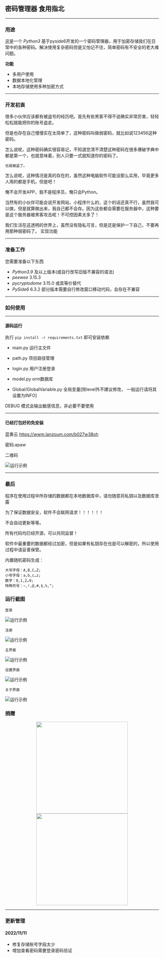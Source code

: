 ## 密码管理器 食用指北
***
### 用途
这是一个 _Python3_ 基于pyside6开发的一个密码管理器，用于加密存储我们在日常中的各种密码。解决使用复杂密码但是又怕记不住，简单密码有不安全的老大难问题。

**功能**
* 多用户使用
* 数据本地化管理
* 本地存储使用多种加密方式
***
### 开发初衷

很多小伙伴应该都有被盗号的经历吧。首先有些黑客不得不说确实非常厉害，轻轻松松就能把你的账号盗走。

但是也存在自己慢慢实在太简单了，这种密码叫做弱密码，就比如说123456这种密码。

怎么说呢，这种密码确实很容易记，不知道您清不清楚这种密码在很多爆破字典中都是第一个，也就意味着，别人只要一式就知道你的密码了。

`也就被盗了。`

怎么说呢，这种情况是真的存在的，虽然这种电脑软件可能没那么实用，毕竟更多人用的都是手机，但是吧！

俺不会开发APP，我不是程序员，俺只会Python。

当然有的小伙伴可能会说开发网站，小程序什么的，这个的话还真不行，虽然我可以做，但是就算做出来，我自己都不会存。因为这些都会需要在服务器中，这种要是这个服务器被黑客攻击呢！不可控因素太多了！

我们生活在这透明的世界上，虽然没有隐私可言，但是还是保护一下自己，不要再用那种弱密码了。
实现功能
***
### 准备工作

您需要准备以下东西
* _Python3.9_ 及以上版本(或自行改写旧版不兼容的语法)
* _peewee_ 3.15.3
* _pycryptodome_ 3.15.0 或其等价替代
* _PySide6_ 6.3.2  部分版本需要自行修改窗口移动代码，会存在不兼容
***
### 如何使用
***
#### 源码运行

执行 `pip install -r requirements.txt` 即可安装依赖

* main.py  运行主文件


* path.py     项目路径管理
* login.py    用户注册登录
* model.py    orm数据库
* Global/GlobalVariable.py  全局变量[除level外不建议修改， 一般运行请将其设置为INFO]

DEBUG 模式会输出敏感信息，非必要不要使用
***
#### 已经打包好的免安装
蓝奏云 https://wwm.lanzoum.com/b027w38oh

密码:apaw

二维码

![运行示例](./images/download.png)
***

### 最后

程序在使用过程中所存储的数据都在本地数据库中，请勿随意将私钥以及数据库泄露

为了保证数据安全，软件不会联网请求！！！！！！

不会自动更新等等。

所有代码均已经开源，可以共同监督！

软件中最重要的数据都经过加密，但是如果有私钥存在也是可以解密的，所以使用过程中请妥善保管。

内置随机密码生成：

	大写字母：A,B,C…Z;
	小写字母：a,b,c…z;
	数字：0,1,2…9;
	特殊符号：~,!,@,#,$,%,^;


### 运行截图

`登录`

![运行示例](./images/login.png)  

`注册`

![运行示例](./images/register.png)

`主界面`

![运行示例](./images/main.png)  

`设置界面`

![运行示例](./images/setting.png) 

`关于界面`

![运行示例](./images/about.png) 

### 捐赠

<div class="half" style="text-align: center;">
    <img src="./images/alipay.png" width="300" alt=""/>
    <img src="./images/wechat.png" width="300" alt=""/>
</div>

***

### 更新管理
#### 2022/11/11
* 修复存储账号字段太少
* 增加查看密码需要登录密码验证
